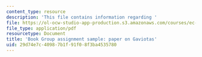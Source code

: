 ```yaml
---
content_type: resource
description: 'This file contains information regarding '
file: https://ol-ocw-studio-app-production.s3.amazonaws.com/courses/ec-720j-d-lab-ii-design-spring-2010/29d74e7c40987b1f91f08f3ba4535780_MITEC_720JS10_hw16Gaviots.pdf
file_type: application/pdf
resourcetype: Document
title: 'Book Group assignment sample: paper on Gaviotas'
uid: 29d74e7c-4098-7b1f-91f0-8f3ba4535780
---
```

